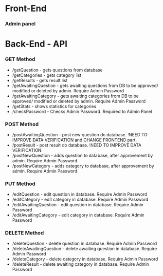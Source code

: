 # Front-End
### Admin panel



# Back-End - API

### GET Method
* /getQuestion - 
gets questions from database
* /getCategories - 
gets category list
* /getResults - 
gets result list
* /getAwaitingQuestion - 
gets awaiting questions from DB to be approved/ modified or deleted by admin. Require Admin Password
* /getAwaitingCategory - 
gets awaiting categories from DB to be approved/ modified or deleted by admin. Require Admin Password
* /getStats - 
shows statistics for categories
* /checkPassword - 
Checks Admin Password. Required to Admin Panel

### POST Method
* /postAwaitingQuestion - 
post new question do database. !NEED TO IMPROVE DATA VERIFICATION and CHANGE FRONTEND part.
* /postResult - 
post result do database. !NEED TO IMPROVE DATA VERIFICATION
* /postNewQuestion - 
adds question to database, after approvement by admin. Require Admin Password
* /postNewCategory - 
adds category to database, after approvement by admin. Require Admin Password

### PUT Method
* /editQuestion - 
edit question in database. Require Admin Password
* /editCategory - 
edit category in database. Require Admin Password
* /editAwaitingQuestion - 
edit question in database. Require Admin Password
* /editAwaitingCategory - 
edit category in database. Require Admin Password

### DELETE Method
* /deleteQuestion - 
delete question in database. Require Admin Password
* /deleteAwaitingQuestion - 
delete awaiting question in database. Require Admin Password
* /deleteCategory - 
delete category in database. Require Admin Password
* /deleteResult - 
delete awaiting category in database. Require Admin Password